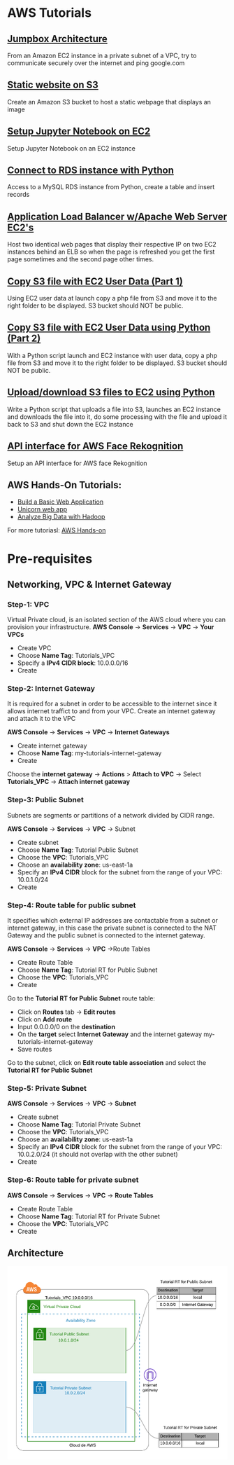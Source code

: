 # AWS Tutorials

## [Jumpbox Architecture](jumpbox-architecture/)
From an Amazon EC2 instance in a private subnet of a VPC, try to communicate securely over the internet and  ping google.com

## [Static website on S3](static-page-s3)
Create an Amazon S3 bucket to host a static webpage that displays an image

## [Setup Jupyter Notebook on EC2](jupyter-notebook-ec2)
Setup Jupyter Notebook on an EC2 instance

## [Connect to RDS instance with Python](rds-connect)
Access to a MySQL RDS instance from Python, create a table and insert records 

## [Application Load Balancer w/Apache Web Server EC2's](alb-apache-web-server)
Host two identical web pages that display their respective IP on two EC2 instances behind an ELB so when the page is refreshed 
you get the first page sometimes and the second page other times. 

## [Copy S3 file with EC2 User Data (Part 1) ](ec2-user-data-s3-site)
Using EC2 user data at launch copy a php file from S3 and move it to the right folder to be displayed. S3 bucket should NOT be public.

## [Copy S3 file with EC2 User Data using Python (Part 2)](ec2-user-data-s3-site-python)
With a Python script launch and EC2 instance with user data, copy a php file from S3 and move it to the right folder to be displayed. S3 bucket should NOT be public.

## [Upload/download S3 files to EC2 using Python](s3-ec2-copy-file-python)
Write a Python script that uploads a file into S3, launches an EC2 instance and downloads the file into it, do some processing with the file and upload it
 back to S3 and shut down the EC2 instance

## [API interface for AWS Face Rekognition](face-rekognition)
Setup an API interface for AWS face Rekognition

## AWS Hands-On Tutorials:  
* [Build a Basic Web Application](https://aws.amazon.com/getting-started/hands-on/build-web-app-s3-lambda-api-gateway-dynamodb)
* [Unicorn web app](https://aws.amazon.com/getting-started/hands-on/build-serverless-web-app-lambda-apigateway-s3-dynamodb-cognito) 
* [Analyze Big Data with Hadoop](https://aws.amazon.com/getting-started/hands-on/analyze-big-data/)

For more tutoriasl: [AWS Hands-on](https://aws.amazon.com/getting-started/hands-on/)

# Pre-requisites

## Networking, VPC & Internet Gateway

### Step-1: VPC
Virtual Private cloud, is an isolated section of the AWS cloud where you can provision your infrastructure. 
**AWS Console** -> **Services** -> **VPC** -> **Your VPCs**
* Create VPC
* Choose **Name Tag**: Tutorials_VPC
* Specify a **IPv4 CIDR block**: 10.0.0.0/16
* Create

### Step-2: Internet Gateway
It is required for a subnet in order to be accessible to the internet since it allows internet traffict 
to and from your VPC.
Create an internet gateway and attach it to the VPC

**AWS Console** -> **Services** -> **VPC** -> **Internet Gateways**
* Create internet gateway
* Choose **Name Tag**: my-tutorials-internet-gateway
* Create

Choose the **internet gateway** -> **Actions** > **Attach to VPC** -> Select **Tutorials_VPC** -> **Attach internet gateway**


### Step-3: Public Subnet
Subnets are segments or partitions of a network divided by CIDR range.

**AWS Console** -> **Services** -> **VPC** -> Subnet
* Create subnet
* Choose **Name Tag**: Tutorial Public Subnet
* Choose the **VPC**: Tutorials_VPC
* Choose an **availability zone**: us-east-1a
* Specify an **IPv4 CIDR** block for the subnet from the range of your VPC: 10.0.1.0/24
* Create

### Step-4: Route table for public subnet
It specifies which external IP addresses are contactable from a subnet or internet gateway, in this case the private subnet is 
connected to the NAT Gateway and the public subnet is connected to the internet gateway.

**AWS Console** -> **Services** -> **VPC** ->Route Tables
* Create Route Table
* Choose **Name Tag**:  Tutorial RT for Public Subnet
* Choose the **VPC**: Tutorials_VPC
* Create

Go to the **Tutorial RT for Public Subnet** route table:

* Click on **Routes** tab -> **Edit routes**
* Click on **Add route** 
* Input 0.0.0.0/0 on the **destination** 
* On the **target** select **Internet Gateway** and the internet gateway my-tutorials-internet-gateway
* Save routes

Go to the subnet, click on **Edit route table association** and select the **Tutorial RT for Public Subnet**


### Step-5: Private Subnet
**AWS Console** -> **Services** -> **VPC** -> **Subnet**
* Create subnet
* Choose **Name Tag**: Tutorial Private Subnet
* Choose the **VPC**: Tutorials_VPC
* Choose an **availability zone**: us-east-1a
* Specify an **IPv4 CIDR** block for the subnet from the range of your VPC: 10.0.2.0/24 (it should not overlap with the other subnet)
* Create

### Step-6: Route table for private subnet
**AWS Console** -> **Services** -> **VPC** -> **Route Tables**
* Create Route Table
* Choose **Name Tag**:  Tutorial RT for Private Subnet
* Choose the **VPC**: Tutorials_VPC
* Create


## Architecture
![Pre-requisites](pre-requisites.png)
        
